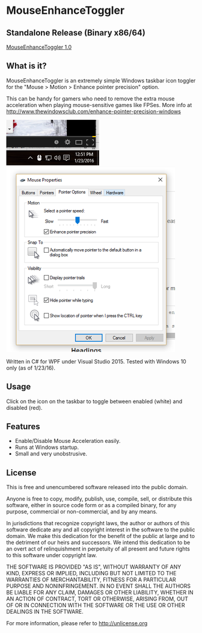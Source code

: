 # MouseEnhanceToggler
## Standalone Release (Binary x86/64)
[MouseEnhanceToggler 1.0](./release/MouseEnhanceToggler-1.0.exe)

## What is it?
MouseEnhanceToggler is an extremely simple Windows taskbar icon toggler for the "Mouse > Motion > Enhance pointer precision" option.

This can be handy for gamers who need to remove the extra mouse acceleration when playing mouse-sensitive games like FPSes.
More info at <http://www.thewindowsclub.com/enhance-pointer-precision-windows>

![alt tag](./docs/Capture1.png) ![alt tag](./docs/Capture2.png)

Written in C# for WPF under Visual Studio 2015. Tested with Windows 10 only (as of 1/23/16).

## Usage
Click on the icon on the taskbar to toggle between enabled (white) and disabled (red).

## Features
- Enable/Disable Mouse Acceleration easily.
- Runs at Windows startup.
- Small and very unobstrusive.

## License
This is free and unencumbered software released into the public domain.

Anyone is free to copy, modify, publish, use, compile, sell, or
distribute this software, either in source code form or as a compiled
binary, for any purpose, commercial or non-commercial, and by any
means.

In jurisdictions that recognize copyright laws, the author or authors
of this software dedicate any and all copyright interest in the
software to the public domain. We make this dedication for the benefit
of the public at large and to the detriment of our heirs and
successors. We intend this dedication to be an overt act of
relinquishment in perpetuity of all present and future rights to this
software under copyright law.

THE SOFTWARE IS PROVIDED "AS IS", WITHOUT WARRANTY OF ANY KIND,
EXPRESS OR IMPLIED, INCLUDING BUT NOT LIMITED TO THE WARRANTIES OF
MERCHANTABILITY, FITNESS FOR A PARTICULAR PURPOSE AND NONINFRINGEMENT.
IN NO EVENT SHALL THE AUTHORS BE LIABLE FOR ANY CLAIM, DAMAGES OR
OTHER LIABILITY, WHETHER IN AN ACTION OF CONTRACT, TORT OR OTHERWISE,
ARISING FROM, OUT OF OR IN CONNECTION WITH THE SOFTWARE OR THE USE OR
OTHER DEALINGS IN THE SOFTWARE.

For more information, please refer to <http://unlicense.org>
